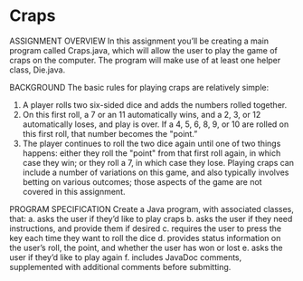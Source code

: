 # Craps

ASSIGNMENT OVERVIEW
In this assignment you’ll be creating a main program called Craps.java, which will allow the user to play
the game of craps on the computer. The program will make use of at least one helper class, Die.java.

BACKGROUND
The basic rules for playing craps are relatively simple:
1. A player rolls two six-sided dice and adds the numbers rolled together.
2. On this first roll, a 7 or an 11 automatically wins, and a 2, 3, or 12 automatically loses, and play is
over. If a 4, 5, 6, 8, 9, or 10 are rolled on this first roll, that number becomes the "point.”
3. The player continues to roll the two dice again until one of two things happens: either they roll the
"point" from that first roll again, in which case they win; or they roll a 7, in which case they lose.
Playing craps can include a number of variations on this game, and also typically involves betting on
various outcomes; those aspects of the game are not covered in this assignment.

PROGRAM SPECIFICATION
Create a Java program, with associated classes, that:
a. asks the user if they’d like to play craps
b. asks the user if they need instructions, and provide them if desired
c. requires the user to press the <Enter> key each time they want to roll the dice
d. provides status information on the user’s roll, the point, and whether the user has won or lost
e. asks the user if they’d like to play again
f. includes JavaDoc comments, supplemented with additional comments before submitting.

